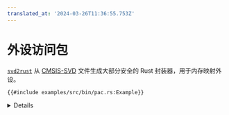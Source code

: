 ```yaml
---
translated_at: '2024-03-26T11:36:55.753Z'
---
```


# 外设访问包

[`svd2rust`](https://crates.io/crates/svd2rust) 从 [CMSIS-SVD](https://www.keil.com/pack/doc/CMSIS/SVD/html/index.html) 文件生成大部分安全的 Rust 封装器，用于内存映射外设。

```rust,editable,compile_fail
{{#include examples/src/bin/pac.rs:Example}}
```

<details>

- SVD（系统视图描述）文件是由硅供应商提供的 XML 文件，通常描述了设备的内存映射。
  - 它们按外设、寄存器、字段和值组织，包括名称、描述、地址等信息。
  - SVD 文件通常存在错误和不完整，因此有多个项目致力于修正这些错误，补充缺失的细节，并发布生成的包。
- `cortex-m-rt` 提供向量表等内容。
- 如果你执行 `cargo install cargo-binutils`，然后运行 `cargo objdump --bin pac -- -d --no-show-raw-insn`，可以看到结果的二进制文件。

使用以下命令运行示例：

```sh
cargo embed --bin pac
```

</details>

